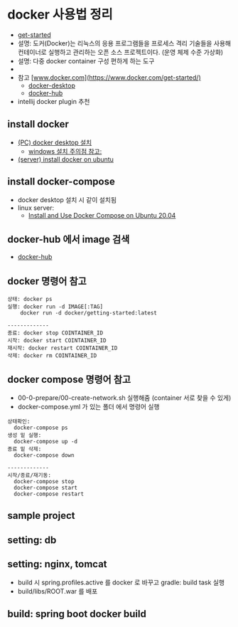 # docker 사용법 정리
* [get-started](https://docs.docker.com/get-started/)
* 설명: 도커(Docker)는 리눅스의 응용 프로그램들을 프로세스 격리 기술들을 사용해 컨테이너로 실행하고 관리하는 오픈 소스 프로젝트이다. (운영 체제 수준 가상화)
* 설명: 다중 docker container 구성 편하게 하는 도구
* 
* 참고 [www.docker.com](https://www.docker.com/get-started/)
  * [docker-desktop](https://www.docker.com/products/docker-desktop/)
  * [docker-hub](https://hub.docker.com/)
* intellij docker plugin 추천

## install docker
* [(PC) docker desktop 설치 <PC>](https://www.docker.com/products/docker-desktop/)
  * [windows 설치 주의점 참고:](https://www.lainyzine.com/ko/article/a-complete-guide-to-how-to-install-docker-desktop-on-windows-10/)
* [(server) install docker on ubuntu](https://docs.docker.com/engine/install/ubuntu/)

## install docker-compose
* docker desktop 설치 시 같이 설치됨
* linux server:
  * [Install and Use Docker Compose on Ubuntu 20.04](https://www.digitalocean.com/community/tutorials/how-to-install-and-use-docker-compose-on-ubuntu-20-04)


## docker-hub 에서 image 검색
* [docker-hub](https://hub.docker.com/) 


## docker 명령어 참고 
```
상태: docker ps
실행: docker run -d IMAGE[:TAG]
    docker run -d docker/getting-started:latest

-------------
종료: docker stop COINTAINER_ID
시작: docker start COINTAINER_ID
재시작: docker restart COINTAINER_ID
삭제: docker rm COINTAINER_ID
``` 

## docker compose 명령어 참고
* 00-0-prepare/00-create-network.sh 실행해줌 (container 서로 찾을 수 있게)
* docker-compose.yml 가 있는 폴더 에서 명령어 실행

```
상태확인: 
  docker-compose ps
생성 밑 실행: 
  docker-compose up -d
종료 밑 삭제: 
  docker-compose down
  
------------- 
시작/종료/재기동: 
  docker-compose stop
  docker-compose start
  docker-compose restart
```

## sample project

## setting: db

## setting: nginx, tomcat
* build 시 spring.profiles.active 를 docker 로 바꾸고 gradle: build task 실행
* build/libs/ROOT.war 를 배포

## build: spring boot docker build 





